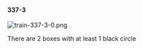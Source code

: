 #### 337-3
![train-337-3-0.png](https://github.com/lil-lab/nlvr/raw/master/nlvr/train/images/37/train-337-3-0.png "train-337-3-0.png")

There are 2 boxes with at least 1 black circle